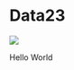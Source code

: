 # Data23


<img src="https://miro.medium.com/v2/resize:fit:993/1*mgXvzNcwfpnBawI6XTkVRg.png">


Hello World

